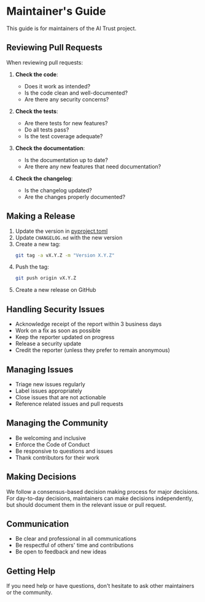 # Maintainer's Guide

This guide is for maintainers of the AI Trust project.

## Reviewing Pull Requests

When reviewing pull requests:

1. **Check the code**:
   - Does it work as intended?
   - Is the code clean and well-documented?
   - Are there any security concerns?

2. **Check the tests**:
   - Are there tests for new features?
   - Do all tests pass?
   - Is the test coverage adequate?

3. **Check the documentation**:
   - Is the documentation up to date?
   - Are there any new features that need documentation?

4. **Check the changelog**:
   - Is the changelog updated?
   - Are the changes properly documented?

## Making a Release

1. Update the version in [pyproject.toml](pyproject.toml)
2. Update `CHANGELOG.md` with the new version
3. Create a new tag:
   ```bash
   git tag -a vX.Y.Z -m "Version X.Y.Z"
   ```
4. Push the tag:
   ```bash
   git push origin vX.Y.Z
   ```
5. Create a new release on GitHub

## Handling Security Issues

- Acknowledge receipt of the report within 3 business days
- Work on a fix as soon as possible
- Keep the reporter updated on progress
- Release a security update
- Credit the reporter (unless they prefer to remain anonymous)

## Managing Issues

- Triage new issues regularly
- Label issues appropriately
- Close issues that are not actionable
- Reference related issues and pull requests

## Managing the Community

- Be welcoming and inclusive
- Enforce the Code of Conduct
- Be responsive to questions and issues
- Thank contributors for their work

## Making Decisions

We follow a consensus-based decision making process for major decisions. For day-to-day decisions, maintainers can make decisions independently, but should document them in the relevant issue or pull request.

## Communication

- Be clear and professional in all communications
- Be respectful of others' time and contributions
- Be open to feedback and new ideas

## Getting Help

If you need help or have questions, don't hesitate to ask other maintainers or the community.
